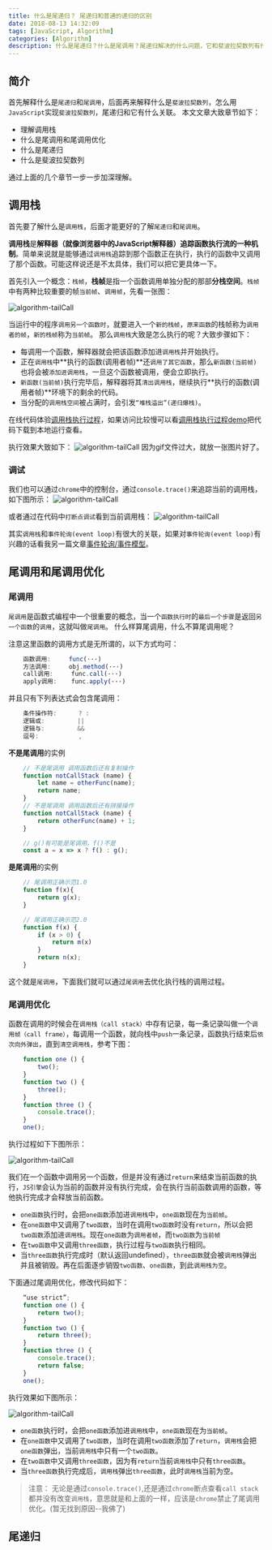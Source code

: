 ```yaml
---
title: 什么是尾递归？ 尾递归和普通的递归的区别
date: 2018-08-13 14:32:09
tags: [JavaScript, Algorithm]
categories: [Algorithm]
description: 什么是尾递归？什么是尾调用？尾递归解决的什么问题，它和斐波拉契数列有什么关联，你都可以通过本篇文章学习到。
---
```


## 简介

首先解释什么是`尾递归`和`尾调用`，后面再来解释什么是`斐波拉契数列`，怎么用`JavaScript`实现`斐波拉契数列`，尾递归和它有什么关联。
本文文章大致章节如下：

- 理解调用栈
- 什么是尾调用和尾调用优化
- 什么是尾递归
- 什么是斐波拉契数列

通过上面的几个章节一步一步加深理解。

## 调用栈

首先要了解什么是`调用栈`，后面才能更好的了解`尾递归`和`尾调用`。

**调用栈**是**解释器（就像浏览器中的JavaScript解释器）追踪函数执行流的一种机制**。简单来说就是能够通过`调用栈`追踪到那个函数正在执行，执行的函数中又调用了那个函数。可能这样说还是不太具体，我们可以把它更具体一下。

首先引入一个概念：`栈帧`，**栈帧**是指一个函数调用单独分配的那部**分栈空间**。`栈帧`中有两种比较重要的帧`当前帧`、`调用帧`，先看一张图：

![algorithm-tailCall](../../images/algorithm/algorithm-1-1.png)

当运行中的程序`调用另一个函数时`，就要进入一个`新的栈帧`，`原来函数`的栈帧称为`调用者的帧`，`新的栈帧`称为`当前帧`。
那么`调用栈`大致是怎么执行的呢？大致步骤如下：

- 每调用一个函数，解释器就会把该函数添加进`调用栈`并开始执行。
- 正在`调用栈`中**执行的函数(调用者帧)**还`调用了其它函数`，那么`新函数(当前帧)`也将会被`添加进调用栈`，一旦这个函数被调用，便会立即执行。
- `新函数(当前帧)`执行完毕后，解释器将其`清出调用栈`，继续执行**执行的函数(调用者帧)**环境下的剩余的代码。
- 当分配的`调用栈空间`被占满时，会引发`“堆栈溢出”(递归爆栈)`。

在线代码体验[调用栈执行过程](https://codepen.io/njmcode/pen/dMPmGq)，如果访问比较慢可以看[调用栈执行过程demo](https://github.com/Braveheartforyou/Blog-Static/tree/master/callStack)把代码下载到本地运行查看。

执行效果大致如下：
![algorithm-tailCall](../../images/algorithm/algorithm-1-3.png)
因为gif文件过大，就放一张图片好了。

### 调试

我们也可以通过`chrome`中的控制台，通过`console.trace()`来追踪当前的调用栈，如下图所示：
![algorithm-tailCall](../../images/algorithm/algorithm-1-2.png)

或者通过在代码中`打断点调试`看到当前调用栈：
![algorithm-tailCall](../../images/algorithm/algorithm-1-4.png)

其实`调用栈`和`事件轮询(event loop)`有很大的关联，如果对`事件轮询(event loop)`有兴趣的话看我另一篇文章[事件轮询/事件模型](/blog/javascript/evenloop.html)。

## 尾调用和尾调用优化

### 尾调用

`尾调用`是函数式编程中一个很重要的概念，当一个`函数执行时`的`最后一个步骤`是返回`另一个函数`的`调用`，这就叫做`尾调用`。
什么样算尾调用，什么不算尾调用呢？

注意这里函数的调用方式是无所谓的，以下方式均可：

```js
    函数调用:     func(···)
    方法调用:     obj.method(···)
    call调用:     func.call(···)
    apply调用:    func.apply(···)
```

并且只有下列表达式会包含尾调用：

```js
    条件操作符:      ? :
    逻辑或:         ||
    逻辑与:         &&
    逗号:           ,
```

**不是尾调用**的实例

```js
    // 不是尾调用 调用函数后还有复制操作
    function notCallStack (name) {
        let name = otherFunc(name);
        return name;
    }
    // 不是尾调用 调用函数后还有拼接操作
    function notCallStack (name) {
        return otherFunc(name) + 1;
    }

    // g()有可能是尾调用，f()不是
    const a = x => x ? f() : g();
```

**是尾调用**的实例

```js
    // 尾调用正确示范1.0
    function f(x){
        return g(x);
    }

    // 尾调用正确示范2.0
    function f(x) {
        if (x > 0) {
            return m(x)
        }
        return n(x);
    }
```

这个就是`尾调用`，下面我们就可以通过`尾调用`去优化执行栈的调用过程。

### 尾调用优化

函数在调用的时候会在`调用栈（call stack）`中存有记录，每一条记录叫做一个`调用帧（call frame）`，每调用一个函数，就向栈中`push`一条记录，函数执行结束后`依次向外弹出`，直到`清空调用栈`，参考下图：

```js
    function one () {
        two();
    }
    function two () {
        three();
    }
    function three () {
        console.trace();
    }
    one();
```

执行过程如下下图所示：

![algorithm-tailCall](../../images/algorithm/algorithm-1-5.png)

我们在一个函数中调用另一个函数，但是并没有通过`return`来结束当前函数的执行，`JS引擎`会认为当前的函数并没有执行完成，会在执行当前函数调用的函数，等他执行完成才会释放当前函数。

- `one函数`执行时，会把`one函数`添加进`调用栈`中，`one函数`现在为`当前帧`。
- 在`one函数`中又调用了`two函数`，当时在调用`two函数`时没有`return`，所以会把`two函数`添加进`调用栈`。现在`one函数`为`调用者帧`，而`two函数`为`当前帧`
- 在`two函数`中又调用`three函数`，执行过程与`two函数`执行相同。
- 当`three函数`执行完成时（默认返回undefined），`three函数`就会被`调用栈`弹出并且被销毁。再在后面逐步销毁`two函数`、`one函数`，到此`调用栈为空`。

下面通过尾调用优化，修改代码如下：

```js
    “use strict”;
    function one () {
        return two();
    }
    function two () {
        return three();
    }
    function three () {
        console.trace();
        return false;
    }
    one();
```

执行效果如下图所示：

![algorithm-tailCall](../../images/algorithm/algorithm-1-6.png)

- `one函数`执行时，会把`one函数`添加进`调用栈`中，`one函数`现在为`当前帧`。
- 在`one函数`中又调用了`two函数`，当时在调用`two函数`添加了`return`，`调用栈`会把`one函数`弹出，当前`调用栈`中只有一个`two函数`。
- 在`two函数`中又调用`three函数`，因为有`return`当前`调用栈`中只有`three函数`。
- 当`three函数`执行完成后，`调用栈`弹出`three函数`，此时`调用栈`当前为空。

> 注意： 无论是通过`console.trace()`,还是通过`chrome`断点查看`call stack`都并没有改变`调用栈`，意思就是和上面的一样，应该是`chrome`禁止了尾调用优化。(暂无找到原因--我佛了)

## 尾递归